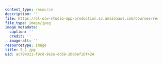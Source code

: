 ```yaml
---
content_type: resource
description: ''
file: https://ol-ocw-studio-app-production.s3.amazonaws.com/courses/res-18-006-calculus-revisited-single-variable-calculus-fall-2010/ac794321f9cd982edd582096ef16f424_5_1.jpg
file_type: image/jpeg
image_metadata:
  caption: ''
  credit: ''
  image-alt: ''
resourcetype: Image
title: 5_1.jpg
uid: ac794321-f9cd-982e-dd58-2096ef16f424
---
```

